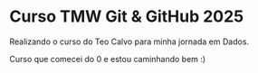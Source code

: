 # Curso TMW Git & GitHub 2025

Realizando o curso do Teo Calvo para minha jornada em Dados.

Curso que comecei do 0 e estou caminhando bem :)